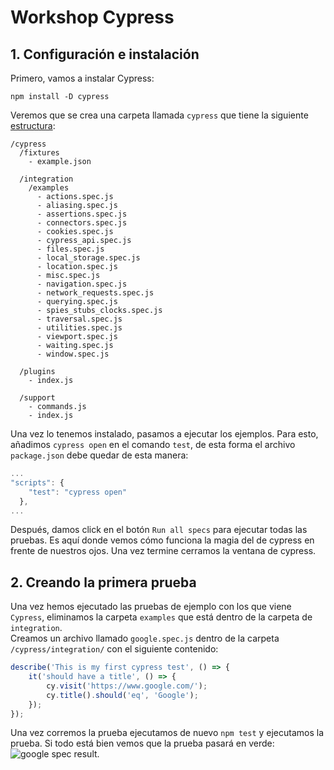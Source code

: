 # Workshop Cypress
## 1. Configuración e instalación
Primero, vamos a instalar Cypress:
```
npm install -D cypress  
````
Veremos que se crea una carpeta llamada `cypress` que tiene la siguiente [estructura](https://docs.cypress.io/guides/core-concepts/writing-and-organizing-tests.html#Folder-Structure):
```
/cypress
  /fixtures
    - example.json

  /integration
    /examples
      - actions.spec.js
      - aliasing.spec.js
      - assertions.spec.js
      - connectors.spec.js
      - cookies.spec.js
      - cypress_api.spec.js
      - files.spec.js
      - local_storage.spec.js
      - location.spec.js
      - misc.spec.js
      - navigation.spec.js
      - network_requests.spec.js
      - querying.spec.js
      - spies_stubs_clocks.spec.js
      - traversal.spec.js
      - utilities.spec.js
      - viewport.spec.js
      - waiting.spec.js
      - window.spec.js

  /plugins
    - index.js

  /support
    - commands.js
    - index.js
```
Una vez lo tenemos instalado, pasamos a ejecutar los ejemplos. Para esto, añadimos `cypress open` en el comando `test`, de esta forma el archivo `package.json` debe quedar de esta manera:
```javascript
...
"scripts": {
    "test": "cypress open"
  },
...
```
Después, damos click en el botón `Run all specs` para ejecutar todas las pruebas. Es aquí donde vemos cómo funciona la magia del de cypress en frente de nuestros ojos. Una vez termine cerramos la ventana de cypress.

## 2. Creando la primera prueba
Una vez hemos ejecutado las pruebas de ejemplo con los que viene `Cypress`, eliminamos la carpeta `examples` que está dentro de la carpeta de `integration`.  
Creamos un archivo llamado `google.spec.js` dentro de la carpeta `/cypress/integration/` con el siguiente contenido:  
```javascript
describe('This is my first cypress test', () => {
    it('should have a title', () => {
        cy.visit('https://www.google.com/');
        cy.title().should('eq', 'Google');
    });
});
```
Una vez corremos la prueba ejecutamos de nuevo `npm test` y ejecutamos la prueba. Si todo está bien vemos que la prueba pasará en verde:  
![google spec result](https://github.com/AgileTestingColombia/cypress-training/blob/media/images/google-spec.png).

